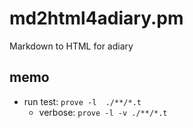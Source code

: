# md2html4adiary.pm

Markdown to HTML for adiary

## memo

-   run test: `prove -l  ./**/*.t`
    -   verbose: `prove -l -v ./**/*.t`
